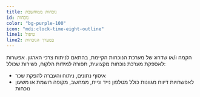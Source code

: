 ```yaml
---
title: נוכחות ממוחשבת
id: נוכחות
color: "bg-purple-100"
icon: "mdi:clock-time-eight-outline"
line1: טיפול
line2: במערך הנוכחות
---
```


הקמה ו/או שדרוג של מערכת הנוכחות הקיימת, בהתאם לניתוח צרכי הארגון.
אפשרות לאספקת מערכת נוכחות מקצועית, תפורה למידות הלקוח, כשירות שכולל:

- איסוף נתונים, ניתוח והעברה להפקת שכר
- לאפשרויות דיווח מגוונות כולל מטלפון נייד ונייח, ממחשב, מקופה רושמת או משעון נוכחות
